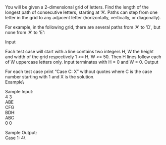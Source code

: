 
You will be given a 2-dimensional grid of letters. Find the length of the longest path of consecutive letters, starting at 'A'. Paths can step from one letter in the grid to any adjacent letter (horizontally, vertically, or diagonally).

For example, in the following grid, there are several paths from 'A' to 'D', but none from 'A' to 'E':

Input

Each test case will start with a line contains two integers H, W the height and width of the grid respectively 1 <= H, W <= 50. Then H lines follow each of W uppercase letters only. Input terminates with H = 0 and W = 0.
Output

For each test case print “Case C: X” without quotes where C is the case number starting with 1 and X is the solution.\
Example\


Sample Input:\
4 3\
ABE\
CFG\
BDH\
ABC\
0 0

Sample Output:\
Case 1: 4\